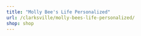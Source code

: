 ```yaml
---
title: "Molly Bee's Life Personalized"
url: /clarksville/molly-bees-life-personalized/
shop: shop
---
```


